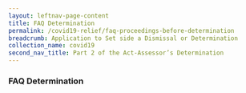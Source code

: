 ```yaml
---
layout: leftnav-page-content
title: FAQ Determination
permalink: /covid19-relief/faq-proceedings-before-determination
breadcrumb: Application to Set side a Dismissal or Determination
collection_name: covid19
second_nav_title: Part 2 of the Act-Assessor’s Determination
---
```

### FAQ Determination ###

